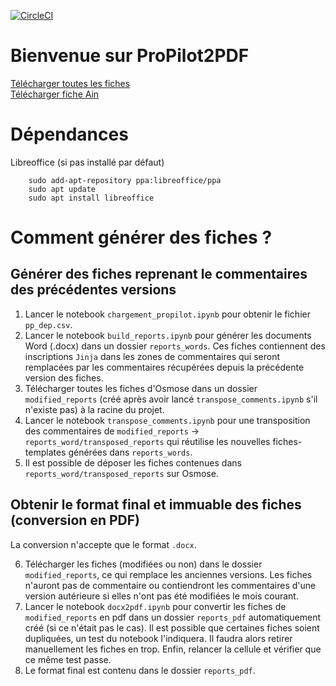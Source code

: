 [![CircleCI](https://circleci.com/gh/139bercy/propilot2pdf.svg?style=svg)](https://circleci.com/gh/139bercy/propilot2pdf)

# Bienvenue sur ProPilot2PDF

<a href="reports/archive.zip">Télécharger toutes les fiches</a></br>
<a href="reports/Suivi_territorial_plan_relance_Ain.pdf">Télécharger fiche Ain</a>


# Dépendances

Libreoffice (si pas installé par défaut)

```
    sudo add-apt-repository ppa:libreoffice/ppa
    sudo apt update
    sudo apt install libreoffice
```


# Comment générer des fiches ?

## Générer des fiches reprenant le commentaires des précédentes versions

1. Lancer le notebook ```chargement_propilot.ipynb``` pour obtenir le fichier ```pp_dep.csv```.
2. Lancer le notebook ```build_reports.ipynb``` pour générer les documents Word (.docx) dans un dossier ```reports_words```. Ces fiches contiennent des inscriptions ```Jinja``` dans les zones de commentaires qui seront remplacées par les commentaires récupérées depuis la précédente version des fiches. 
3. Télécharger toutes les fiches d'Osmose dans un dossier ```modified_reports``` (créé après avoir lancé ```transpose_comments.ipynb``` s'il n'existe pas) à la racine du projet.
4. Lancer le notebook ```transpose_comments.ipynb``` pour une transposition des commentaires de ```modified_reports``` -> ```reports_word/transposed_reports``` qui réutilise les nouvelles fiches-templates générées dans ```reports_words```.
5. Il est possible de déposer les fiches contenues dans ```reports_word/transposed_reports``` sur Osmose.


## Obtenir le format final et immuable des fiches (conversion en PDF)

La conversion n'accepte que le format ```.docx```.

6. Télécharger les fiches (modifiées ou non) dans le dossier ```modified_reports```, ce qui remplace les anciennes versions. Les fiches n'auront pas de commentaire ou contiendront les commentaires d'une version autérieure si elles n'ont pas été modifiées le mois courant.
7. Lancer le notebook ```docx2pdf.ipynb``` pour convertir les fiches de ```modified_reports``` en pdf dans un dossier ```reports_pdf``` automatiquement créé (si ce n'était pas le cas). Il est possible que certaines fiches soient dupliquées, un test du notebook l'indiquera. Il faudra alors retirer manuellement les fiches en trop. Enfin, relancer la cellule et vérifier que ce même test passe.
8. Le format final est contenu dans le dossier ```reports_pdf```.

